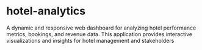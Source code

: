 # hotel-analytics
A dynamic and responsive web dashboard for analyzing hotel performance metrics, bookings, and revenue data. This application provides interactive visualizations and insights for hotel management and stakeholders
